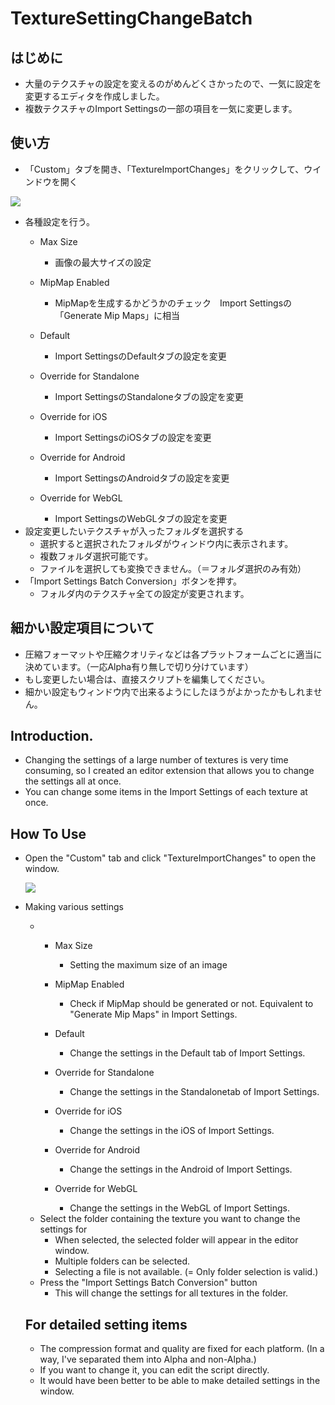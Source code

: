 # TextureSettingChangeBatch



## はじめに

- 大量のテクスチャの設定を変えるのがめんどくさかったので、一気に設定を変更するエディタを作成しました。
- 複数テクスチャのImport Settingsの一部の項目を一気に変更します。



## 使い方

- 「Custom」タブを開き、「TextureImportChanges」をクリックして、ウインドウを開く

![](https://taroyan3rd.com/images/TextureSettingChangeBatch/ImportSettingsBatchConversion.JPG)



- 各種設定を行う。
  - Max Size
    - 画像の最大サイズの設定
  - MipMap Enabled
    - MipMapを生成するかどうかのチェック　Import Settingsの「Generate Mip Maps」に相当
  - Default
    - Import SettingsのDefaultタブの設定を変更
  - Override for Standalone
    - Import SettingsのStandaloneタブの設定を変更

  - Override for iOS
    - Import SettingsのiOSタブの設定を変更
  - Override for Android
    - Import SettingsのAndroidタブの設定を変更
  - Override for WebGL
    - Import SettingsのWebGLタブの設定を変更
- 設定変更したいテクスチャが入ったフォルダを選択する
  - 選択すると選択されたフォルダがウィンドウ内に表示されます。
  - 複数フォルダ選択可能です。
  - ファイルを選択しても変換できません。（＝フォルダ選択のみ有効）
- 「Import Settings Batch Conversion」ボタンを押す。
  - フォルダ内のテクスチャ全ての設定が変更されます。



## 細かい設定項目について

- 圧縮フォーマットや圧縮クオリティなどは各プラットフォームごとに適当に決めています。（一応Alpha有り無しで切り分けています）
- もし変更したい場合は、直接スクリプトを編集してください。
- 細かい設定もウィンドウ内で出来るようにしたほうがよかったかもしれません。



## Introduction.

- Changing the settings of a large number of textures is very time consuming, so I created an editor extension that allows you to change the settings all at once.
- You can change some items in the Import Settings of each texture at once.



## How To Use

- Open the "Custom" tab and click "TextureImportChanges" to open the window.

  ![](https://taroyan3rd.com/images/TextureSettingChangeBatch/ImportSettingsBatchConversion.JPG)

- Making various settings

  - - Max Size
      - Setting the maximum size of an image
    - MipMap Enabled
      - Check if MipMap should be generated or not. Equivalent to "Generate Mip Maps" in Import Settings.
    - Default
      - Change the settings in the Default tab of Import Settings.
    - Override for Standalone
      - Change the settings in the Standalonetab of Import Settings.

    - Override for iOS
      - Change the settings in the  iOS of Import Settings.
    - Override for Android
      - Change the settings in the Android of Import Settings.
    - Override for WebGL
      - Change the settings in the WebGL of Import Settings.
  - Select the folder containing the texture you want to change the settings for
    - When selected, the selected folder will appear in the editor window.
    - Multiple folders can be selected.
    - Selecting a file is not available. (= Only folder selection is valid.)
  - Press the "Import Settings Batch Conversion" button
    - This will change the settings for all textures in the folder.

  

  ## For detailed setting items

  - The compression format and quality are fixed for each platform. (In a way, I've separated them into Alpha and non-Alpha.)
  - If you want to change it, you can edit the script directly.
  - It would have been better to be able to make detailed settings in the window.